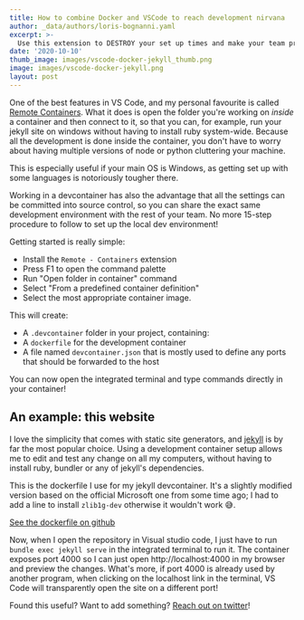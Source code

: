 ```yaml
---
title: How to combine Docker and VSCode to reach development nirvana
author: _data/authors/loris-bognanni.yaml
excerpt: >-
  Use this extension to DESTROY your set up times and make your team productive NOW!
date: '2020-10-10'
thumb_image: images/vscode-docker-jekyll_thumb.png
image: images/vscode-docker-jekyll.png
layout: post
---
```


One of the best features in VS Code, and my personal favourite is called [Remote Containers](https://code.visualstudio.com/docs/remote/containers). 
What it does is open the folder you're working on _inside_ a container and then connect to it, so that you can, for example, run your jekyll site on windows without having to install ruby system-wide. Because all the development is done inside the container, you don't have to worry about having multiple versions of node or python cluttering your machine.

This is especially useful if your main OS is Windows, as getting set up with some languages is notoriously tougher there.

Working in a devcontainer has also the advantage that all the settings can be committed into source control, so you can share the exact same development environment with the rest of your team. No more 15-step procedure to follow to set up the local dev environment!

Getting started is really simple: 

 - Install the `Remote - Containers` extension
 - Press F1 to open the command palette
 - Run "Open folder in container" command
 - Select "From a predefined container definition" 
 - Select the most appropriate container image.

This will create:

 - A `.devcontainer` folder in your project, containing:
 - A `dockerfile` for the development container 
 - A file named `devcontainer.json` that is mostly used to define any ports that should be forwarded to the host
 
You can now open the integrated terminal and type commands directly in your container! 

## An example: this website

I love the simplicity that comes with static site generators, and [jekyll](https://jekyllrb.com) is by far the most popular choice. Using a development container setup allows me to edit and test any change on all my computers, without having to install ruby, bundler or any of jekyll's dependencies.

This is the dockerfile I use for my jekyll devcontainer. It's a slightly modified version based on the official Microsoft one from some time ago; I had to add a line to install `zlib1g-dev` otherwise it wouldn't work 😅.

[See the dockerfile on github](https://gist.github.com/LBognanni/ed91a3b29089b85a23e67bbdafaa10c2)

Now, when I open the repository in Visual studio code, I just have to run `bundle exec jekyll serve` in the integrated terminal to run it. The container exposes port 4000 so I can just open http://localhost:4000 in my browser and preview the changes.
What's more, if port 4000 is already used by another program, when clicking on the localhost link in the terminal, VS Code will transparently open the site on a different port!

Found this useful? Want to add something? [Reach out on twitter](https://twitter.com/lorisdev)!